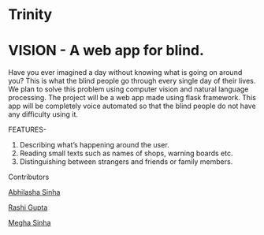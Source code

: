 # Trinity
# VISION - A web app for blind.

Have you ever imagined a day without knowing what is going on around you? This is what the blind people go through every single day of their lives. We plan to solve this problem using computer vision and natural language processing. The project will be a web app made using flask framework. This app will be completely voice automated so that the blind people do not have any difficulty using it.

FEATURES-
1.	Describing what’s happening around the user.
2.	Reading small texts such as names of shops, warning boards etc.
3.	Distinguishing between strangers and friends or family members.

Contributors

[Abhilasha Sinha](https://github.com/Abhilasha06)

[Rashi Gupta](https://github.com/rashigupta37)

[Megha Sinha](https://github.com/meghasinha0106)
